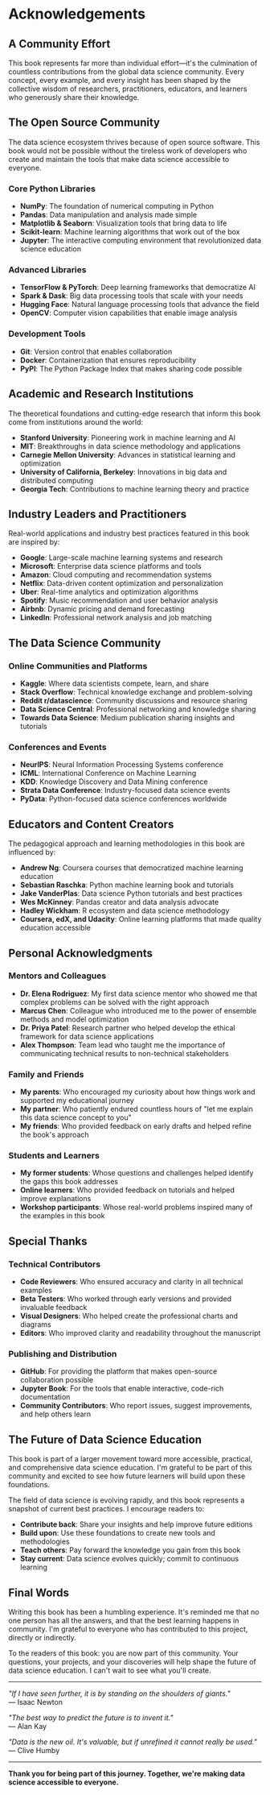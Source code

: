 # Acknowledgements

## A Community Effort

This book represents far more than individual effort—it's the culmination of countless contributions from the global data science community. Every concept, every example, and every insight has been shaped by the collective wisdom of researchers, practitioners, educators, and learners who generously share their knowledge.

## The Open Source Community

The data science ecosystem thrives because of open source software. This book would not be possible without the tireless work of developers who create and maintain the tools that make data science accessible to everyone.

### Core Python Libraries

- **NumPy**: The foundation of numerical computing in Python
- **Pandas**: Data manipulation and analysis made simple
- **Matplotlib & Seaborn**: Visualization tools that bring data to life
- **Scikit-learn**: Machine learning algorithms that work out of the box
- **Jupyter**: The interactive computing environment that revolutionized data science education

### Advanced Libraries

- **TensorFlow & PyTorch**: Deep learning frameworks that democratize AI
- **Spark & Dask**: Big data processing tools that scale with your needs
- **Hugging Face**: Natural language processing tools that advance the field
- **OpenCV**: Computer vision capabilities that enable image analysis

### Development Tools

- **Git**: Version control that enables collaboration
- **Docker**: Containerization that ensures reproducibility
- **PyPI**: The Python Package Index that makes sharing code possible

## Academic and Research Institutions

The theoretical foundations and cutting-edge research that inform this book come from institutions around the world:

- **Stanford University**: Pioneering work in machine learning and AI
- **MIT**: Breakthroughs in data science methodology and applications
- **Carnegie Mellon University**: Advances in statistical learning and optimization
- **University of California, Berkeley**: Innovations in big data and distributed computing
- **Georgia Tech**: Contributions to machine learning theory and practice

## Industry Leaders and Practitioners

Real-world applications and industry best practices featured in this book are inspired by:

- **Google**: Large-scale machine learning systems and research
- **Microsoft**: Enterprise data science platforms and tools
- **Amazon**: Cloud computing and recommendation systems
- **Netflix**: Data-driven content optimization and personalization
- **Uber**: Real-time analytics and optimization algorithms
- **Spotify**: Music recommendation and user behavior analysis
- **Airbnb**: Dynamic pricing and demand forecasting
- **LinkedIn**: Professional network analysis and job matching

## The Data Science Community

### Online Communities and Platforms

- **Kaggle**: Where data scientists compete, learn, and share
- **Stack Overflow**: Technical knowledge exchange and problem-solving
- **Reddit r/datascience**: Community discussions and resource sharing
- **Data Science Central**: Professional networking and knowledge sharing
- **Towards Data Science**: Medium publication sharing insights and tutorials

### Conferences and Events

- **NeurIPS**: Neural Information Processing Systems conference
- **ICML**: International Conference on Machine Learning
- **KDD**: Knowledge Discovery and Data Mining conference
- **Strata Data Conference**: Industry-focused data science events
- **PyData**: Python-focused data science conferences worldwide

## Educators and Content Creators

The pedagogical approach and learning methodologies in this book are influenced by:

- **Andrew Ng**: Coursera courses that democratized machine learning education
- **Sebastian Raschka**: Python machine learning book and tutorials
- **Jake VanderPlas**: Data science Python tutorials and best practices
- **Wes McKinney**: Pandas creator and data analysis advocate
- **Hadley Wickham**: R ecosystem and data science methodology
- **Coursera, edX, and Udacity**: Online learning platforms that made quality education accessible

## Personal Acknowledgments

### Mentors and Colleagues

- **Dr. Elena Rodriguez**: My first data science mentor who showed me that complex problems can be solved with the right approach
- **Marcus Chen**: Colleague who introduced me to the power of ensemble methods and model optimization
- **Dr. Priya Patel**: Research partner who helped develop the ethical framework for data science applications
- **Alex Thompson**: Team lead who taught me the importance of communicating technical results to non-technical stakeholders

### Family and Friends

- **My parents**: Who encouraged my curiosity about how things work and supported my educational journey
- **My partner**: Who patiently endured countless hours of "let me explain this data science concept to you"
- **My friends**: Who provided feedback on early drafts and helped refine the book's approach

### Students and Learners

- **My former students**: Whose questions and challenges helped identify the gaps this book addresses
- **Online learners**: Who provided feedback on tutorials and helped improve explanations
- **Workshop participants**: Whose real-world problems inspired many of the examples in this book

## Special Thanks

### Technical Contributors

- **Code Reviewers**: Who ensured accuracy and clarity in all technical examples
- **Beta Testers**: Who worked through early versions and provided invaluable feedback
- **Visual Designers**: Who helped create the professional charts and diagrams
- **Editors**: Who improved clarity and readability throughout the manuscript

### Publishing and Distribution

- **GitHub**: For providing the platform that makes open-source collaboration possible
- **Jupyter Book**: For the tools that enable interactive, code-rich documentation
- **Community Contributors**: Who report issues, suggest improvements, and help others learn

## The Future of Data Science Education

This book is part of a larger movement toward more accessible, practical, and comprehensive data science education. I'm grateful to be part of this community and excited to see how future learners will build upon these foundations.

The field of data science is evolving rapidly, and this book represents a snapshot of current best practices. I encourage readers to:

- **Contribute back**: Share your insights and help improve future editions
- **Build upon**: Use these foundations to create new tools and methodologies
- **Teach others**: Pay forward the knowledge you gain from this book
- **Stay current**: Data science evolves quickly; commit to continuous learning

## Final Words

Writing this book has been a humbling experience. It's reminded me that no one person has all the answers, and that the best learning happens in community. I'm grateful to everyone who has contributed to this project, directly or indirectly.

To the readers of this book: you are now part of this community. Your questions, your projects, and your discoveries will help shape the future of data science education. I can't wait to see what you'll create.

---

_"If I have seen further, it is by standing on the shoulders of giants."_  
— Isaac Newton

_"The best way to predict the future is to invent it."_  
— Alan Kay

_"Data is the new oil. It's valuable, but if unrefined it cannot really be used."_  
— Clive Humby

---

**Thank you for being part of this journey. Together, we're making data science accessible to everyone.**
